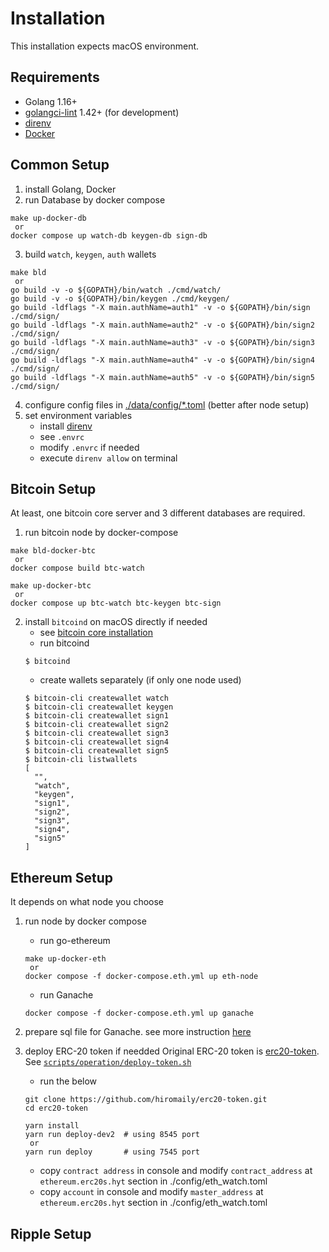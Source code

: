 # Installation

This installation expects macOS environment.

## Requirements
- Golang 1.16+
- [golangci-lint](https://github.com/golangci/golangci-lint) 1.42+ (for development)
- [direnv](https://direnv.net/)
- [Docker](https://www.docker.com/get-started)

## Common Setup
1. install Golang, Docker
2. run Database by docker compose
```
make up-docker-db
 or
docker compose up watch-db keygen-db sign-db
```
3. build `watch`, `keygen`, `auth` wallets
```
make bld
 or
go build -v -o ${GOPATH}/bin/watch ./cmd/watch/
go build -v -o ${GOPATH}/bin/keygen ./cmd/keygen/
go build -ldflags "-X main.authName=auth1" -v -o ${GOPATH}/bin/sign ./cmd/sign/
go build -ldflags "-X main.authName=auth2" -v -o ${GOPATH}/bin/sign2 ./cmd/sign/
go build -ldflags "-X main.authName=auth3" -v -o ${GOPATH}/bin/sign3 ./cmd/sign/
go build -ldflags "-X main.authName=auth4" -v -o ${GOPATH}/bin/sign4 ./cmd/sign/
go build -ldflags "-X main.authName=auth5" -v -o ${GOPATH}/bin/sign5 ./cmd/sign/
```
4. configure config files in [./data/config/*.toml](https://github.com/hiromaily/go-crypto-wallet/tree/master/data/config) (better after node setup)
5. set environment variables
   - install [direnv](https://direnv.net/)
   - see `.envrc`
   - modify `.envrc` if needed
   - execute `direnv allow` on terminal

## Bitcoin Setup
At least, one bitcoin core server and 3 different databases are required.

1. run bitcoin node by docker-compose
```
make bld-docker-btc
 or
docker compose build btc-watch

make up-docker-btc
 or
docker compose up btc-watch btc-keygen btc-sign
```

2. install `bitcoind` on macOS directly if needed
    - see [bitcoin core installation](https://github.com/bitcoin/bitcoin/blob/master/doc/build-osx.md)
    - run bitcoind
    ```
    $ bitcoind
    ```
    - create wallets separately (if only one node used)
    ```
    $ bitcoin-cli createwallet watch
    $ bitcoin-cli createwallet keygen
    $ bitcoin-cli createwallet sign1
    $ bitcoin-cli createwallet sign2
    $ bitcoin-cli createwallet sign3
    $ bitcoin-cli createwallet sign4
    $ bitcoin-cli createwallet sign5
    $ bitcoin-cli listwallets
    [
      "",
      "watch",
      "keygen",
      "sign1",
      "sign2",
      "sign3",
      "sign4",
      "sign5"
    ]
    ```

## Ethereum Setup
It depends on what node you choose

1. run node by docker compose
    - run go-ethereum
    ```
    make up-docker-eth
     or
    docker compose -f docker-compose.eth.yml up eth-node
    ```
    - run Ganache
    ```
    docker compose -f docker-compose.eth.yml up ganache
    ```

2. prepare sql file for Ganache. see more instruction [here](https://github.com/hiromaily/go-crypto-wallet/blob/master/docs/eth/Ganache.md)

3. deploy ERC-20 token if needded
Original ERC-20 token is [erc20-token](https://github.com/hiromaily/erc20-token). See [`scripts/operation/deploy-token.sh`](https://github.com/hiromaily/go-crypto-wallet/blob/master/scripts/operation/deploy-token.sh)
    - run the below
    ```
    git clone https://github.com/hiromaily/erc20-token.git
    cd erc20-token

    yarn install
    yarn run deploy-dev2  # using 8545 port
     or
    yarn run deploy       # using 7545 port
    ```
    - copy `contract address` in console and modify `contract_address` at `ethereum.erc20s.hyt` section in ./config/eth_watch.toml
    - copy `account` in console and modify `master_address` at `ethereum.erc20s.hyt` section in ./config/eth_watch.toml

## Ripple Setup
